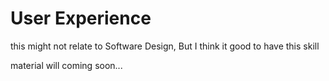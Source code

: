 # User Experience

this might not relate to Software Design, But I think it good to have this skill

material will coming soon...
